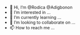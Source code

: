 - 👋 Hi, I’m @Rodica @Adigbonon
- 👀 I’m interested in ...
- 🌱 I’m currently learning ...
- 💞️ I’m looking to collaborate on ...
- 📫 How to reach me ...

<!---
Adigbonon/Adigbonon is a ✨ special ✨ repository because its `README.md` (this file) appears on your GitHub profile.
You can click the Preview link to take a look at your changes.
--->
